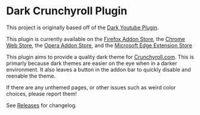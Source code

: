 # Dark Crunchyroll Plugin
This project is originally based off of the [Dark Youtube Plugin](https://github.com/stormbreakerbg/Dark-youtube-plugin-chrome).

This plugin is currently available on the [Firefox Addon Store](https://addons.mozilla.org/en-US/firefox/addon/dark-skin-crunchyroll), the [Chrome Web Store](https://chrome.google.com/webstore/detail/dark-skin-for-crunchyroll/agjiicokbioponboibkfhfgmhcacafph), the [Opera Addon Store](https://addons.opera.com/en/extensions/details/dark-skin-for-crunchyroll/), and the [Microsoft Edge Extension Store](https://www.microsoft.com/en-us/store/p/dark-skin-for-crunchyroll/9nv1zg95rh2d) 

This plugin aims to provide a quality dark theme for [Crunchyroll.com](https://crunchyroll.com).  This is primarly because dark themes are easier on the eye when in a darker environment.
It also leaves a button in the addon bar to quickly disable and reenable the theme.

If there are any unthemed pages, or other issues such as weird color choices, please report them!

See [Releases](https://github.com/tholinka/Dark-Crunchyroll-Plugin-Chrome/releases) for changelog.